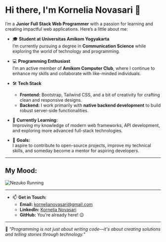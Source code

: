# Hi there, I'm Kornelia Novasari 👋

I’m a **Junior Full Stack Web Programmer** with a passion for learning and creating impactful web applications. Here’s a little about me:  

- 🎓 **Student at Universitas Amikom Yogyakarta**  
  I’m currently pursuing a degree in **Communication Science** while exploring the world of technology and programming.  

- 💻 **Programming Enthusiast**  
  I’m an active member of **Amikom Computer Club**, where I continue to enhance my skills and collaborate with like-minded individuals.  

- 🛠️ **Tech Stack**  
  - **Frontend:** Bootstrap, Tailwind CSS, and a bit of creativity for crafting clean and responsive designs.  
  - **Backend:** I work primarily with **native backend development** to build robust server-side functionalities.  

- 🌱 **Currently Learning:**  
  Improving my knowledge of modern web frameworks, API development, and exploring more advanced full-stack technologies.

- 🚀 **Goals:**  
  I aspire to contribute to open-source projects, improve my technical skills, and someday become a mentor for aspiring developers.

---

## My Mood:  

![Nezuko Running](https://i.giphy.com/media/v1.Y2lkPTc5MGI3NjExdjJneDN4d2s2eGQ0dzRlYXZybHU3bWQxdGx1N29hOXV2cWY5NndpYyZlcD12MV9pbnRlcm5hbF9naWZfYnlfaWQmY3Q9Zw/nekkldT5J7Pd1kdBGf/giphy.gif)

---

- 📫 **Get in Touch:**  
  - **Email:** [kornelianovasari@gmail.com](mailto:kornelianovasari@gmail.com)  
  - **LinkedIn:** [Kornelia Novasari](https://www.linkedin.com/in/kornelia-novasari-30505b267/)  
  - **GitHub:** You're already here! 😉

---

🌟 *"Programming is not just about writing code—it's about creating solutions and telling stories through technology."*  
